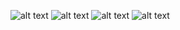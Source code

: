 
![alt text](https://github.com/hilalguleryuz/capstone_northwind_data_analysis_project/blob/main/Screenshots/SS_1.png)
![alt text](https://github.com/hilalguleryuz/capstone_northwind_data_analysis_project/blob/main/Screenshots/SS_2.png)
![alt text](https://github.com/hilalguleryuz/capstone_northwind_data_analysis_project/blob/main/Screenshots/SS_3.png)
![alt text](https://github.com/hilalguleryuz/capstone_northwind_data_analysis_project/blob/main/Screenshots/SS_4.png)
